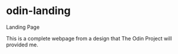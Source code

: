 # odin-landing
Landing Page

This is a complete webpage from a design that The Odin Project will provided me. 
